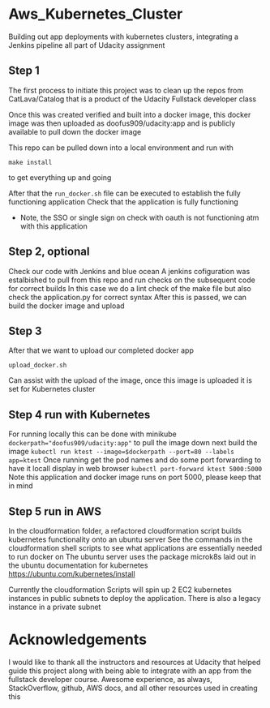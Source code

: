 # Aws_Kubernetes_Cluster
Building out app deployments with kubernetes clusters, integrating a Jenkins pipeline all part of Udacity assignment

## Step 1
The first process to initiate this project was to clean up the repos from CatLava/Catalog that is a product of the Udacity Fullstack developer class 

Once this was created verified and built into a docker image, this docker image was then uploaded as doofus909/udacity:app and is publicly available to pull down the docker image

This repo can be pulled down into a local environment and run with 

`make install`

to get everything up and going 

After that the `run_docker.sh` file can be executed to establish the fully functioning application 
Check that the application is fully functioning
* Note, the SSO or single sign on check with oauth is not functioning atm with this application

## Step 2, optional

Check our code with Jenkins and blue ocean
A jenkins cofiguration was estalbished to pull from this repo and run checks on the subsequent code for correct builds
In this case we do a lint check of the make file but also check the application.py for correct syntax
After this is passed, we can build the docker image and upload

## Step 3

After that we want to upload our completed docker app 

`upload_docker.sh`

Can assist with the upload of the image, once this image is uploaded it is set for Kubernetes cluster

## Step 4 run with Kubernetes
For running locally this can be done with minikube 
 `dockerpath="doofus909/udacity:app"`
 to pull the image down
 next build the image
 `kubectl run ktest --image=$dockerpath --port=80 --labels app=ktest`
 Once running get the pod names and do some port forwarding to have it locall display in web browser
 `kubectl port-forward ktest 5000:5000` 
 Note this application and docker image runs on port 5000, please keep that in mind
 
 ## Step 5 run in AWS 
 In the cloudformation folder, a refactored cloudformation script builds kubernetes functionality onto an ubuntu server
 See the commands in the cloudformation shell scripts to see what applications are essentially needed to run docker on
 The ubuntu server uses the package microk8s laid out in the ubuntu documentation for kubernetes
 https://ubuntu.com/kubernetes/install
 
 Currently the cloudformation Scripts will spin up 2 EC2 kubernetes instances in public subnets to deploy the application. There is also a legacy instance in a private subnet
 
 # Acknowledgements
 
 I would like to thank all the instructors and resources at Udacity that helped guide this project along with being able to integrate with an app from the fullstack developer course. Awesome experience, as always, StackOverflow, github, AWS docs, and all other resources used in creating this

